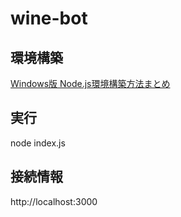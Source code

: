 # wine-bot

## 環境構築
[Windows版 Node.js環境構築方法まとめ](https://qiita.com/maecho/items/ae71da38c88418b806ff)

## 実行
node index.js

## 接続情報
http://localhost:3000